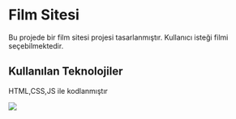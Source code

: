  <h1>Film Sitesi </h1>

 Bu projede bir film sitesi projesi tasarlanmıştır. Kullanıcı isteği filmi seçebilmektedir.

  <h2> Kullanılan Teknolojiler </h2>

  HTML,CSS,JS ile kodlanmıştır

  ![](film%20gif.gif)
